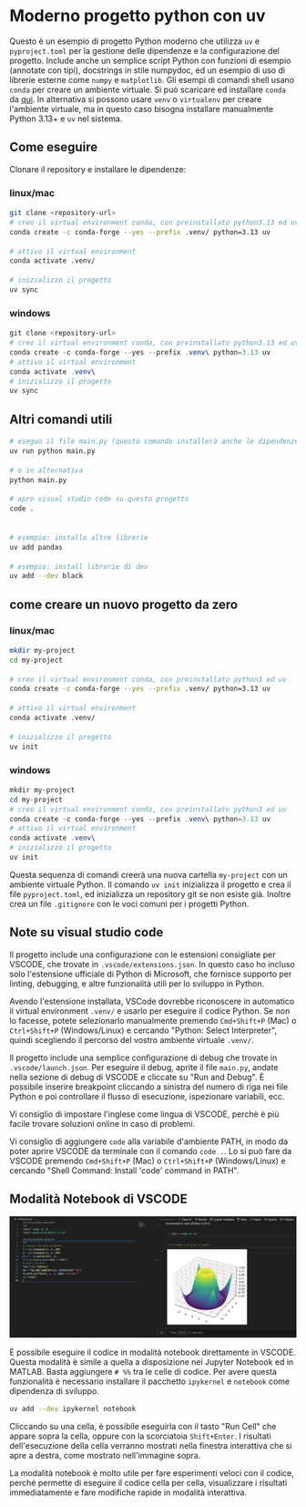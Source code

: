 # Moderno progetto python con uv

Questo è un esempio di progetto Python moderno che utilizza `uv` e `pyproject.toml` per la gestione delle dipendenze e la configurazione del progetto.
Include anche un semplice script Python con funzioni di esempio (annotate con tipi), docstrings in stile numpydoc, ed un esempio di uso di librerie esterne come `numpy` e `matplotlib`.
Gli esempi di comandi shell usano `conda` per creare un ambiente virtuale. Si può scaricare ed installare `conda` da [qui](https://www.anaconda.com/docs/getting-started/miniconda/install#quickstart-install-instructions).
In alternativa si possono usare `venv` o `virtualenv` per creare l'ambiente virtuale, ma in questo caso bisogna installare manualmente Python 3.13+ e `uv` nel sistema.

## Come eseguire

Clonare il repository e installare le dipendenze:

### linux/mac

```bash
git clone <repository-url>
# creo il virtual environment conda, con preinstallato python3.13 ed uv
conda create -c conda-forge --yes --prefix .venv/ python=3.13 uv

# attivo il virtual environment 
conda activate .venv/

# inizializzo il progetto
uv sync
```

### windows

```powershell
git clone <repository-url>
# creo il virtual environment conda, con preinstallato python3.13 ed uv
conda create -c conda-forge --yes --prefix .venv\ python=3.13 uv
# attivo il virtual environment 
conda activate .venv\
# inizializzo il progetto
uv sync
```

## Altri comandi utili

```bash
# eseguo il file main.py (questo comando installerà anche le dipendenze se non lo sono già)
uv run python main.py

# o in alternativa
python main.py

# apro visual studio code su questo progetto
code .


# esempio: installo altre librerie
uv add pandas

# esempio: install librerie di dev 
uv add --dev black
```

## come creare un nuovo progetto da zero

### linux/mac

```bash
mkdir my-project
cd my-project

# creo il virtual environment conda, con preinstallato python3 ed uv
conda create -c conda-forge --yes --prefix .venv/ python=3.13 uv

# attivo il virtual environment 
conda activate .venv/

# inizializzo il progetto
uv init
```

### windows

```powershell
mkdir my-project
cd my-project
# creo il virtual environment conda, con preinstallato python3 ed uv
conda create -c conda-forge --yes --prefix .venv\ python=3.13 uv
# attivo il virtual environment 
conda activate .venv\
# inizializzo il progetto
uv init
```

Questa sequenza di comandi creerà una nuova cartella `my-project` con un ambiente virtuale Python.
Il comando `uv init` inizializza il progetto e crea il file `pyproject.toml`, ed inizializza un repository git se non esiste già. Inoltre crea un file `.gitignore` con le voci comuni per i progetti Python.


## Note su visual studio code

Il progetto include una configurazione con le estensioni consigliate per VSCODE, che trovate in `.vscode/extensions.json`.
In questo caso ho incluso solo l'estensione ufficiale di Python di Microsoft, che fornisce supporto per linting, debugging, e altre funzionalità utili per lo sviluppo in Python.

Avendo l'estensione installata, VSCode dovrebbe riconoscere in automatico il virtual environment `.venv/` e usarlo per eseguire il codice Python. 
Se non lo facesse, potete selezionarlo manualmente premendo `Cmd+Shift+P` (Mac) o `Ctrl+Shift+P` (Windows/Linux) e cercando "Python: Select Interpreter", quindi scegliendo il percorso del vostro ambiente virtuale `.venv/`.

Il progetto include una semplice configurazione di debug che trovate in `.vscode/launch.json`. Per eseguire il debug, aprite il file `main.py`, andate nella sezione di debug di VSCODE e cliccate su "Run and Debug".
È possibile inserire breakpoint cliccando a sinistra del numero di riga nei file Python e poi controllare il flusso di esecuzione, ispezionare variabili, ecc.

Vi consiglio di impostare l'inglese come lingua di VSCODE, perchè è più facile trovare soluzioni online in caso di problemi.

Vi consiglio di aggiungere `code` alla variabile d'ambiente PATH, in modo da poter aprire VSCODE da terminale con il comando `code .`. Lo si può fare da VSCODE premendo `Cmd+Shift+P` (Mac) o `Ctrl+Shift+P` (Windows/Linux) e cercando "Shell Command: Install 'code' command in PATH".

## Modalità Notebook di VSCODE

![alt text](image.png)

È possibile eseguire il codice in modalità notebook direttamente in VSCODE. Questa modalità è simile a quella a disposizione nei Jupyter Notebook ed in MATLAB.
Basta aggiungere `# %%` tra le celle di codice. Per avere questa funzionalità è necessario installare il pacchetto `ipykernel` e `notebook` come dipendenza di sviluppo.

```bash
uv add --dev ipykernel notebook
```

Cliccando su una cella, è possibile eseguirla con il tasto "Run Cell" che appare sopra la cella, oppure con la scorciatoia `Shift+Enter`.
I risultati dell'esecuzione della cella verranno mostrati nella finestra interattiva che si apre a destra, come mostrato nell'immagine sopra.

La modalità notebook è molto utile per fare esperimenti veloci con il codice, perché permette di eseguire il codice cella per cella, visualizzare i risultati immediatamente e fare modifiche rapide in modalità interattiva.
